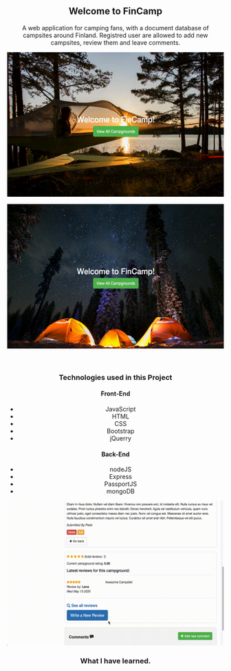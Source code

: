 <h2 align="center">
  Welcome to FinCamp
</h2>
<p align="center">
  A web application for camping fans, with a document database of campsites around Finland. Registred user are allowed to
  add new campsites, review them and leave comments. 
</p>
<p align="center">
  <img src="gifs/intro.gif">
</p>

<p align="center">
  <img src="gifs/campgroundIndex.gif">
</p>
<br>
<h3 align="center">
  Technologies used in this Project
</h3>
<h4 align="center">
  Front-End
</h4>
<ul align="center">
  <li>JavaScript</li>
  <li>HTML</li>
  <li>CSS</li>
  <li>Bootstrap</li>
  <li>jQuerry</li>
</ul>
<h4 align="center">
  Back-End
</h4>
<ul align="center">
  <li>nodeJS</li>
  <li>Express</li>
  <li>PassportJS</li>
  <li>mongoDB</li>
</ul>
<p align="center">
  <img src="gifs/review.gif">
</p>
<h3 align="center">
  What I have learned.
</h3>
